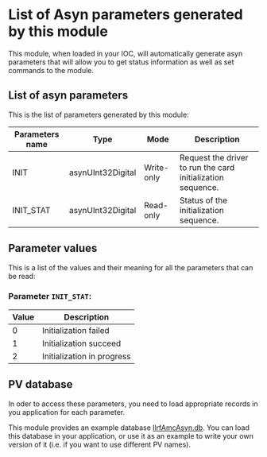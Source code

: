 # List of Asyn parameters generated by this module

This module, when loaded in your IOC, will automatically generate asyn parameters that will allow you to get status information as well as set commands to the module.

## List of asyn parameters

This is the list of parameters generated by this module:

| Parameters name    | Type              | Mode       | Description
|--------------------|-------------------|------------|---------------
| INIT               | asynUInt32Digital | Write-only | Request the driver to run the card initialization sequence.
| INIT_STAT          | asynUInt32Digital | Read-only  | Status of the initialization sequence.

## Parameter values

This is a list of the values and their meaning for all the parameters that can be read:

### Parameter `INIT_STAT`:

| Value  | Description
|--------|--------------------------
| 0      | Initialization failed
| 1      | Initialization succeed
| 2      | Initialization in progress

## PV database

In oder to access these parameters, you need to load appropriate records in you application for each parameter.

This module provides an example database [llrfAmcAsyn.db](llrfAmcAsynApp/Db/llrfAmcAsyn.db). You can load this database in your application, or use it as an example to write your own version of it (i.e. if you want to use different PV names).
